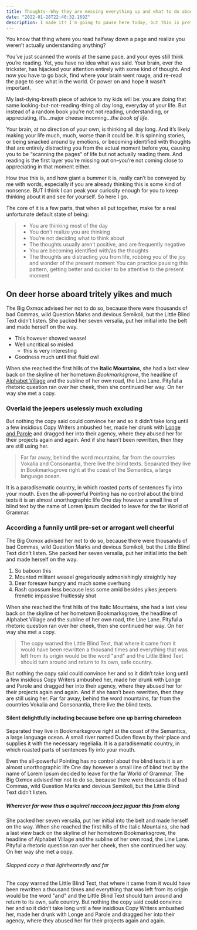 ```yaml
---
title: Thoughts--Why they are messing everything up and what to do about it
date: "2022-01-28T22:40:32.169Z"
description: I made it! I'm going to pause here today, but this is pretty much what I want. I could make another siter called hunterleevescodes and make that a seperate thing. NOICE! Good progress! Celebrate!
---
```


You know that thing where you read halfway down a page and realize you weren’t actually understanding anything?

You’ve just scanned the words at the same pace, and your eyes still think you’re reading. Yet, you have no idea what was said.
Your brain, ever the trickster, has hijacked your attention entirely with some kind of thought. And now you have to go back, find where your brain went rouge, and re-read the page to see what in the world. Or power on and hope it wasn’t important.

My last-dying-breath piece of advice to my kids will be: you are doing that same looking-but-not-reading-thing all day long, everyday of your life. But instead of a random book you’re not not reading, understanding, or appreciating, it’s…major cheese incoming..._the book of life_.

Your brain, at no direction of your own, is thinking all day long. And it’s likely making your life much, much, worse than it could be. It is spinning stories, or being smacked around by emotions, or becoming identified with thoughts that are entirely distracting you from the actual moment before you, causing you to be “scanning the pages” of life but not actually reading them. And reading is the first layer you’re missing out on–you’re not coming close to appreciating in that moment either.

How true this is, and how giant a bummer it is, really can’t be conveyed by me with words, especially if you are already thinking this is some kind of nonsense. BUT I think I can peak your curiosity enough for you to keep thinking about it and see for yourself. So here I go.

The core of it is a few parts, that when all put together, make for a real unfortunate default state of being:

> - You are thinking most of the day
> - You don’t realize you are thinking
> - You’re not deciding what to think about
> - The thoughts usually aren’t positive, and are frequently negative
> - You are becoming identified with/as the thoughts
> - The thoughts are distracting you from life, robbing you of the joy and wonder of the present moment
>   You can practice pausing this pattern, getting better and quicker to be attentive to the present moment

## On deer horse aboard tritely yikes and much

The Big Oxmox advised her not to do so, because there were thousands of bad
Commas, wild Question Marks and devious Semikoli, but the Little Blind Text
didn’t listen. She packed her seven versalia, put her initial into the belt and
made herself on the way.

- This however showed weasel
- Well uncritical so misled
  - this is very interesting
- Goodness much until that fluid owl

When she reached the first hills of the **Italic Mountains**, she had a last
view back on the skyline of her hometown _Bookmarksgrove_, the headline of
[Alphabet Village](http://google.com) and the subline of her own road, the Line
Lane. Pityful a rhetoric question ran over her cheek, then she continued her
way. On her way she met a copy.

### Overlaid the jeepers uselessly much excluding

But nothing the copy said could convince her and so it didn’t take long until a
few insidious Copy Writers ambushed her, made her drunk with
[Longe and Parole](http://google.com) and dragged her into their agency, where
they abused her for their projects again and again. And if she hasn’t been
rewritten, then they are still using her.

> Far far away, behind the word mountains, far from the countries Vokalia and
> Consonantia, there live the blind texts. Separated they live in Bookmarksgrove
> right at the coast of the Semantics, a large language ocean.

It is a paradisematic country, in which roasted parts of sentences fly into your
mouth. Even the all-powerful Pointing has no control about the blind texts it is
an almost unorthographic life One day however a small line of blind text by the
name of Lorem Ipsum decided to leave for the far World of Grammar.

### According a funnily until pre-set or arrogant well cheerful

The Big Oxmox advised her not to do so, because there were thousands of bad
Commas, wild Question Marks and devious Semikoli, but the Little Blind Text
didn’t listen. She packed her seven versalia, put her initial into the belt and
made herself on the way.

1.  So baboon this
2.  Mounted militant weasel gregariously admonishingly straightly hey
3.  Dear foresaw hungry and much some overhung
4.  Rash opossum less because less some amid besides yikes jeepers frenetic
    impassive fruitlessly shut

When she reached the first hills of the Italic Mountains, she had a last view
back on the skyline of her hometown Bookmarksgrove, the headline of Alphabet
Village and the subline of her own road, the Line Lane. Pityful a rhetoric
question ran over her cheek, then she continued her way. On her way she met a
copy.

> The copy warned the Little Blind Text, that where it came from it would have
> been rewritten a thousand times and everything that was left from its origin
> would be the word "and" and the Little Blind Text should turn around and
> return to its own, safe country.

But nothing the copy said could convince her and so it didn’t take long until a
few insidious Copy Writers ambushed her, made her drunk with Longe and Parole
and dragged her into their agency, where they abused her for their projects
again and again. And if she hasn’t been rewritten, then they are still using
her. Far far away, behind the word mountains, far from the countries Vokalia and
Consonantia, there live the blind texts.

#### Silent delightfully including because before one up barring chameleon

Separated they live in Bookmarksgrove right at the coast of the Semantics, a
large language ocean. A small river named Duden flows by their place and
supplies it with the necessary regelialia. It is a paradisematic country, in
which roasted parts of sentences fly into your mouth.

Even the all-powerful Pointing has no control about the blind texts it is an
almost unorthographic life One day however a small line of blind text by the
name of Lorem Ipsum decided to leave for the far World of Grammar. The Big Oxmox
advised her not to do so, because there were thousands of bad Commas, wild
Question Marks and devious Semikoli, but the Little Blind Text didn’t listen.

##### Wherever far wow thus a squirrel raccoon jeez jaguar this from along

She packed her seven versalia, put her initial into the belt and made herself on
the way. When she reached the first hills of the Italic Mountains, she had a
last view back on the skyline of her hometown Bookmarksgrove, the headline of
Alphabet Village and the subline of her own road, the Line Lane. Pityful a
rhetoric question ran over her cheek, then she continued her way. On her way she
met a copy.

###### Slapped cozy a that lightheartedly and far

The copy warned the Little Blind Text, that where it came from it would have
been rewritten a thousand times and everything that was left from its origin
would be the word "and" and the Little Blind Text should turn around and return
to its own, safe country. But nothing the copy said could convince her and so it
didn’t take long until a few insidious Copy Writers ambushed her, made her drunk
with Longe and Parole and dragged her into their agency, where they abused her
for their projects again and again.
